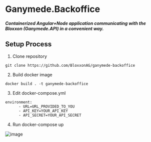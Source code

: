 # Ganymede.Backoffice
##### Containerized Angular+Node application communicating with the Bloxxon (Ganymede.API) in a convenient way.

## Setup Process

1. Clone repository

```
git clone https://github.com/BloxxonAG/ganymede-backoffice
```

2. Build docker image

```
docker build . -t ganymede-backoffice
```

3. Edit docker-compose.yml

```
environment:
      - URL=URL_PROVIDED_TO_YOU
      - API_KEY=YOUR_API_KEY
      - API_SECRET=YOUR_API_SECRET
```

4. Run docker-compose up

![image](https://user-images.githubusercontent.com/24613746/133413158-8ffdd2fa-3e9f-44b9-8a59-2af890e26fb5.png)
